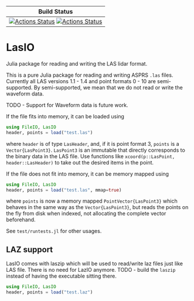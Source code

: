 |                          **Build Status**                          |
|:------------------------------------------------------------------:|
| [![Actions Status](https://github.com/msbahal/LasIO.jl/workflows/Linux/badge.svg)](https://github.com/msbahal/LasIO.jl/actions) [![Actions Status](https://github.com/msbahal/LasIO.jl/workflows/Windows/badge.svg)](https://github.com/msbahal/LasIO.jl/actions) |


# LasIO

Julia package for reading and writing the LAS lidar format.

This is a pure Julia package for reading and writing ASPRS `.las` files. Currently all LAS versions 1.1 - 1.4 and point formats 0 - 10 are semi-supported. By semi-supported, we mean that we do not read or write the waveform data.

TODO - Support for Waveform data is future work.

If the file fits into memory, it can be loaded using

```julia
using FileIO, LasIO
header, points = load("test.las")
```

where `header` is of type `LasHeader`, and, if it is point format 3, `points` is a `Vector{LasPoint3}`. `LasPoint3` is an immutable that directly corresponds to the binary data in the LAS file. Use functions like `xcoord(p::LasPoint, header::LasHeader)` to take out the desired items in the point.

If the file does not fit into memory, it can be memory mapped using

```julia
using FileIO, LasIO
header, points = load("test.las", mmap=true)
```

where `points` is now a memory mapped `PointVector{LasPoint3}` which behaves in the same way as the `Vector{LasPoint3}`, but reads the points on the fly from disk when indexed, not allocating the complete vector beforehand.

See `test/runtests.jl` for other usages.

## LAZ support
LasIO comes with laszip which will be used to read/write laz files just like LAS file. There is no need for LazIO anymore.
TODO - build the `laszip` instead of having the executable sitting there.

```julia
using FileIO, LasIO
header, points = load("test.laz")
```
